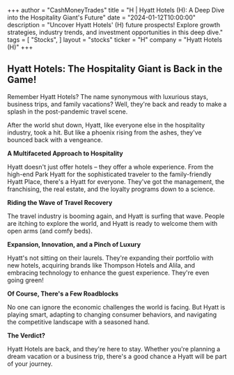 +++
author = "CashMoneyTrades"
title = "H |  Hyatt Hotels (H): A Deep Dive into the Hospitality Giant's Future"
date = "2024-01-12T10:00:00"
description = "Uncover Hyatt Hotels' (H) future prospects! Explore growth strategies, industry trends, and investment opportunities in this deep dive."
tags = [
"Stocks",
]
layout = "stocks"
ticker = "H"
company = "Hyatt Hotels (H)"
+++
        


## Hyatt Hotels: The Hospitality Giant is Back in the Game!

Remember Hyatt Hotels? The name synonymous with luxurious stays, business trips, and family vacations? Well, they're back and ready to make a splash in the post-pandemic travel scene.  

After the world shut down, Hyatt, like everyone else in the hospitality industry, took a hit. But like a phoenix rising from the ashes, they've bounced back with a vengeance. 

**A Multifaceted Approach to Hospitality**

Hyatt doesn't just offer hotels – they offer a whole experience. From the high-end Park Hyatt for the sophisticated traveler to the family-friendly Hyatt Place, there's a Hyatt for everyone. They've got the management, the franchising, the real estate, and the loyalty programs down to a science. 

**Riding the Wave of Travel Recovery**

The travel industry is booming again, and Hyatt is surfing that wave. People are itching to explore the world, and Hyatt is ready to welcome them with open arms (and comfy beds). 

**Expansion, Innovation, and a Pinch of Luxury**

Hyatt's not sitting on their laurels. They're expanding their portfolio with new hotels, acquiring brands like Thompson Hotels and Alila, and embracing technology to enhance the guest experience. They're even going green! 

**Of Course, There's a Few Roadblocks**

No one can ignore the economic challenges the world is facing. But Hyatt is playing smart, adapting to changing consumer behaviors, and navigating the competitive landscape with a seasoned hand.

**The Verdict?**

Hyatt Hotels are back, and they're here to stay.  Whether you're planning a dream vacation or a business trip, there's a good chance a Hyatt will be part of your journey.  

        